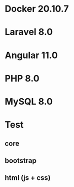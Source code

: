
# Docker 20.10.7

# Laravel 8.0

# Angular 11.0

# PHP 8.0 

# MySQL 8.0

# Test

## core
## bootstrap
## html (js + css)

